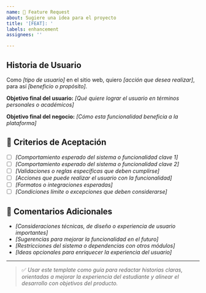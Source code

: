 ```yaml
---
name: 🧩 Feature Request
about: Sugiere una idea para el proyecto
title: '[FEAT]: '
labels: enhancement
assignees: ''

---
```


## Historia de Usuario

Como *[tipo de usuario]* en el sitio web, quiero *[acción que desea realizar]*, para así *[beneficio o propósito]*.

**Objetivo final del usuario:** *[Qué quiere lograr el usuario en términos personales o académicos]*

**Objetivo final del negocio:** *[Cómo esta funcionalidad beneficia a la plataforma]*

## 📝 Criterios de Aceptación

- [ ] *[Comportamiento esperado del sistema o funcionalidad clave 1]*
- [ ] *[Comportamiento esperado del sistema o funcionalidad clave 2]*
- [ ] *[Validaciones o reglas específicas que deben cumplirse]*
- [ ] *[Acciones que puede realizar el usuario con la funcionalidad]*
- [ ] *[Formatos o integraciones esperadas]*
- [ ] *[Condiciones límite o excepciones que deben considerarse]*

## 📂 Comentarios Adicionales

- *[Consideraciones técnicas, de diseño o experiencia de usuario importantes]*
- *[Sugerencias para mejorar la funcionalidad en el futuro]*
- *[Restricciones del sistema o dependencias con otros módulos]*
- *[Ideas opcionales para enriquecer la experiencia del usuario]*

---

> ✅ *Usar este template como guía para redactar historias claras, orientadas a mejorar la experiencia del estudiante y alinear el desarrollo con objetivos del producto.*
